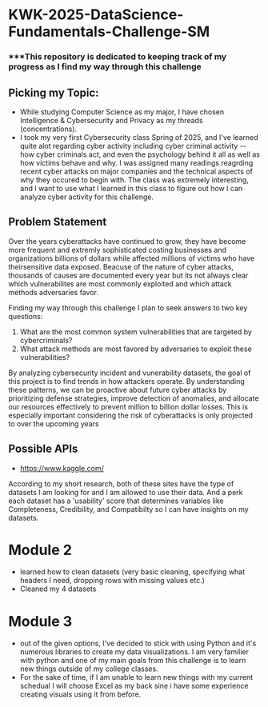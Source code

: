 # KWK-2025-DataScience-Fundamentals-Challenge-SM

### ***This repository is dedicated to keeping track of my progress as I find my way through this challenge


## Picking my Topic:
- While studying Computer Science as my major, I have chosen Intelligence & Cybersecurity and Privacy as my threads (concentrations).
- I took my very first Cybersecurity class Spring of 2025, and I've learned quite alot regarding cyber activity including cyber criminal activity -- how cyber criminals act, and even the psychology behind it all as well as how victims behave and why. I was assigned many readings reagrding recent cyber attacks on major companies and the technical aspects of why they occured to begin with. The class was extremely interesting, and I want to use what I learned in this class to figure out how I can analyze cyber activity for this challenge.

## Problem Statement

Over the years cyberattacks have continued to grow, they have become more frequent and extremly sophisticated costing businesses and organizations billions of dollars while affected millions of victims who have theirsensitive data exposed. Beacuse of the nature of cyber attacks, thousands of causes are documented every year but its not always clear which vulnerabilites are most commonly exploited and which attack methods adversaries favor.

Finding my way through this challenge I plan to seek answers to two key questions:

1. What are the most common system vulnerabilities that are targeted by cybercriminals?
2. What attack methods are most favored by adversaries to exploit these vulnerabilities?

By analyzing cybersecurity incident and vunerability datasets, the goal of this project is to find trends in how attackers operate. By understanding these patterns, we can be proactive about future cyber attacks by prioritizing defense strategies, improve detection of anomalies, and allocate our resources effectively to prevent million to billion dollar losses. This is especially important considering the risk of cyberattacks is only projected to over the upcoming years


## Possible APIs
- https://www.kaggle.com/

According to my short research, both of these sites have the type of datasets I am looking for and I am allowed to use their data. And a perk each dataset has a 'usability' score that determines variables like Completeness, Credibility, and Compatibilty so I can have insights on my datasets.


# Module 2
- learned how to clean datasets (very basic cleaning, specifying what headers I need, dropping rows with missing values etc.)
- Cleaned my 4 datasets

# Module 3
- out of the given options, I've decided to stick with using Python and it's numerous libraries to create my data visualizations. I am very familier with python and one of my main goals from this challenge is to learn new things outside of my college classes.
- For the sake of time, if I am unable to learn new things with my current schedual I will choose Excel as my back sine i have some experience creating visuals using it from before.



